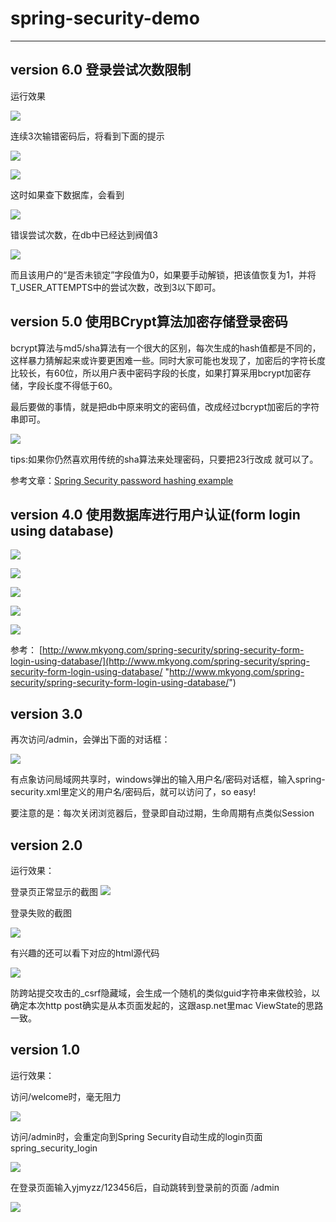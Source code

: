 # spring-security-demo #


----------




## version 6.0 登录尝试次数限制 ##
运行效果

![](https://raw.githubusercontent.com/CoderDream/spring-security-demo/master/doc/snapshot/v6.0/v60001.png)

连续3次输错密码后，将看到下面的提示

![](https://raw.githubusercontent.com/CoderDream/spring-security-demo/master/doc/snapshot/v6.0/v60002.png)

![](https://raw.githubusercontent.com/CoderDream/spring-security-demo/master/doc/snapshot/v6.0/v60005.png)

这时如果查下数据库，会看到

![](https://raw.githubusercontent.com/CoderDream/spring-security-demo/master/doc/snapshot/v6.0/v60003.png)

错误尝试次数，在db中已经达到阀值3

![](https://raw.githubusercontent.com/CoderDream/spring-security-demo/master/doc/snapshot/v6.0/v60004.png)

而且该用户的“是否未锁定”字段值为0，如果要手动解锁，把该值恢复为1，并将T_USER_ATTEMPTS中的尝试次数，改到3以下即可。

## version 5.0 使用BCrypt算法加密存储登录密码 ##


bcrypt算法与md5/sha算法有一个很大的区别，每次生成的hash值都是不同的，这样暴力猜解起来或许要更困难一些。同时大家可能也发现了，加密后的字符长度比较长，有60位，所以用户表中密码字段的长度，如果打算采用bcrypt加密存储，字段长度不得低于60。

最后要做的事情，就是把db中原来明文的密码值，改成经过bcrypt加密后的字符串即可。

![](https://raw.githubusercontent.com/CoderDream/spring-security-demo/master/doc/snapshot/v5.0/v50001.png)

tips:如果你仍然喜欢用传统的sha算法来处理密码，只要把23行改成 <password-encoder hash="sha" />  就可以了。

参考文章：[Spring Security password hashing example](http://www.mkyong.com/spring-security/spring-security-password-hashing-example/)

## version 4.0 使用数据库进行用户认证(form login using database) ##

![](https://raw.githubusercontent.com/CoderDream/spring-security-demo/master/doc/snapshot/v4.0/v40001.png)

![](https://raw.githubusercontent.com/CoderDream/spring-security-demo/master/doc/snapshot/v4.0/v40002.png)

![](https://raw.githubusercontent.com/CoderDream/spring-security-demo/master/doc/snapshot/v4.0/v40003.png)

![](https://raw.githubusercontent.com/CoderDream/spring-security-demo/master/doc/snapshot/v4.0/v40004.png)

![](https://raw.githubusercontent.com/CoderDream/spring-security-demo/master/doc/snapshot/v4.0/v40005.png)

参考：
[http://www.mkyong.com/spring-security/spring-security-form-login-using-database/](http://www.mkyong.com/spring-security/spring-security-form-login-using-database/ "http://www.mkyong.com/spring-security/spring-security-form-login-using-database/")

## version 3.0 ##
再次访问/admin，会弹出下面的对话框：

![](https://raw.githubusercontent.com/CoderDream/spring-security-demo/master/doc/snapshot/v3.0/v30001.png)


有点象访问局域网共享时，windows弹出的输入用户名/密码对话框，输入spring-security.xml里定义的用户名/密码后，就可以访问了，so easy!

要注意的是：每次关闭浏览器后，登录即自动过期，生命周期有点类似Session



## version 2.0 ##
运行效果：

登录页正常显示的截图
![](https://raw.githubusercontent.com/CoderDream/spring-security-demo/master/doc/snapshot/v2.0/v20001.png)



登录失败的截图

![](https://raw.githubusercontent.com/CoderDream/spring-security-demo/master/doc/snapshot/v2.0/v20002.png)


有兴趣的还可以看下对应的html源代码

![](https://raw.githubusercontent.com/CoderDream/spring-security-demo/master/doc/snapshot/v2.0/v20003.png)


防跨站提交攻击的_csrf隐藏域，会生成一个随机的类似guid字符串来做校验，以确定本次http post确实是从本页面发起的，这跟asp.net里mac ViewState的思路一致。



## version 1.0 ##
运行效果：

访问/welcome时，毫无阻力

![](https://raw.githubusercontent.com/CoderDream/spring-security-demo/master/doc/snapshot/v1.0/v10001.png)

访问/admin时，会重定向到Spring Security自动生成的login页面 spring_security_login

![](https://raw.githubusercontent.com/CoderDream/spring-security-demo/master/doc/snapshot/v1.0/v10002.png)

在登录页面输入yjmyzz/123456后，自动跳转到登录前的页面 /admin

![](https://raw.githubusercontent.com/CoderDream/spring-security-demo/master/doc/snapshot/v1.0/v10003.png)
